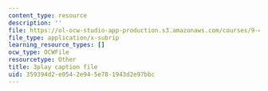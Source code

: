 ```yaml
---
content_type: resource
description: ''
file: https://ol-ocw-studio-app-production.s3.amazonaws.com/courses/9-40-introduction-to-neural-computation-spring-2018/359394d2e0542e945e781943d2e97bbc_88tKZLGOr3M.srt
file_type: application/x-subrip
learning_resource_types: []
ocw_type: OCWFile
resourcetype: Other
title: 3play caption file
uid: 359394d2-e054-2e94-5e78-1943d2e97bbc
---
```

